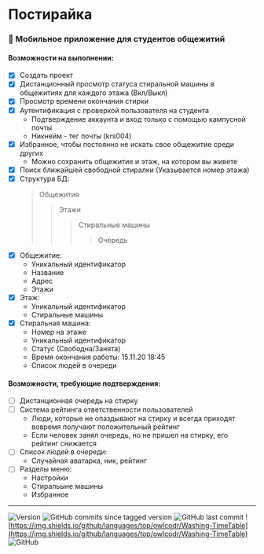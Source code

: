 # Постирайка

### :iphone: Мобильное приложение для студентов общежитий

#### Возможности на выполнении:
- [X] Создать проект
- [X] Дистанционный просмотр статуса стиральной машины в общежитиях для каждого этажа (Вкл/Выкл)
- [X] Просмотр времени окончания стирки
- [X] Аутентификация с проверкой пользователя на студента
  - Подтверждение аккаунта и вход только с помощью кампусной почты 
  - Никнейм - тег почты (krs004)
- [X] Избранное, чтобы постоянно не искать свое общежитие среди других
  - Можно сохранить общежитие и этаж, на котором вы живете
- [X] Поиск ближайшей свободной стиралки (Указывается номер этажа)
- [X] Структура БД:
  > Общежития
  >> Этажи
  >>> Стиральные машины
  >>>> Очередь
- [X] Общежитие:
  - Уникальный идентификатор
  - Название
  - Адрес
  - Этажи
- [X] Этаж:
  - Уникальный идентификатор
  - Стиральные машины
- [X] Стиральная машина:
  - Номер на этаже
  - Уникальный идентификатор
  - Статус (Свободна/Занята)
  - Время окончания работы: 15.11.20 18:45
  - Список людей в очереди
  
#### Возможности, требующие подтверждения:
- [ ] Дистанционная очередь на стирку
- [ ] Система рейтинга ответственности пользователей
  - Люди, которые не опаздывают на стирку и всегда приходят вовремя получают положительный рейтинг
  - Если человек занял очередь, но не пришел на стирку, его рейтинг снижается
- [ ] Список людей в очереди:
  - Случайная аватарка, ник, рейтинг
- [ ] Разделы меню:
  - Настройки
  - Стиральыне машины
  - Избранное
____
![Version](https://img.shields.io/github/v/tag/owlcodr/Washing-TimeTable) ![GitHub commits since tagged version](https://img.shields.io/github/commits-since/owlcodr/washing-timetable/alpha-0.1) ![GitHub last commit](https://img.shields.io/github/last-commit/owlcodr/washing-timetable)  ![https://img.shields.io/github/languages/top/owlcodr/Washing-TimeTable](https://img.shields.io/github/languages/top/owlcodr/Washing-TimeTable) ![GitHub](https://img.shields.io/github/license/owlcodr/washing-timetable)
